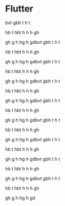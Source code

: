 <div style="
	background-image: url(https://i.ytimg.com/vi/fq4N0hgOWzU/maxresdefault.jpg); 
	height: 20em; 
	background-attachment: fixed;
	background-position: top;
  background-repeat: no-repeat;
	background-size: expand">
</div>



# Flutter
bvt
gbh
t
h
t

hb
t
hbt
h
h
h
gh

gh
g
h
hg
h
gdbvt
gbh
t
h
t

hb
t
hbt
h
h
h
gh

gh
g
h
hg
h
gdbvt
gbh
t
h
t

hb
t
hbt
h
h
h
gh

gh
g
h
hg
h
gdbvt
gbh
t
h
t

hb
t
hbt
h
h
h
gh

gh
g
h
hg
h
gdbvt
gbh
t
h
t

hb
t
hbt
h
h
h
gh

gh
g
h
hg
h
gdbvt
gbh
t
h
t

hb
t
hbt
h
h
h
gh

gh
g
h
hg
h
gdbvt
gbh
t
h
t

hb
t
hbt
h
h
h
gh

gh
g
h
hg
h
gdbvt
gbh
t
h
t

hb
t
hbt
h
h
h
gh

gh
g
h
hg
h
gdbvt
gbh
t
h
t

hb
t
hbt
h
h
h
gh

gh
g
h
hg
h
gd